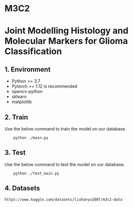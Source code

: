# M3C2
# Joint Modelling Histology and Molecular Markers for Glioma Classification

## 1. Environment
- Python >= 3.7
- Pytorch >= 1.12 is recommended
- opencv-python
- sklearn
- matplotlib


## 2. Train
Use the below command to train the model on our database.
```
    python ./main.py 
```

## 3. Test
Use the below command to test the model on our database.
```
    python ./test_main.py
```

## 4. Datasets
```
https://www.kaggle.com/datasets/liuhanyu1007/m3c2-data
```
